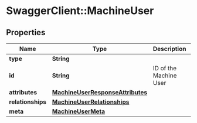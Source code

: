 # SwaggerClient::MachineUser

## Properties
Name | Type | Description | Notes
------------ | ------------- | ------------- | -------------
**type** | **String** |  | 
**id** | **String** | ID of the Machine User  | 
**attributes** | [**MachineUserResponseAttributes**](MachineUserResponseAttributes.md) |  | [optional] 
**relationships** | [**MachineUserRelationships**](MachineUserRelationships.md) |  | [optional] 
**meta** | [**MachineUserMeta**](MachineUserMeta.md) |  | [optional] 

